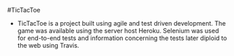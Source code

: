 #TicTacToe
  * TicTacToe is a project built using agile and test driven development.  The game was available using the server host Heroku.  Selenium was used for end-to-end tests and information concerning the tests later diploid to the web using Travis.

